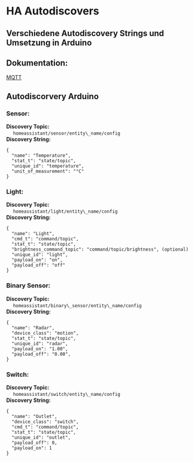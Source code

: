 # HA Autodiscovers   
Verschiedene Autodiscovery Strings und Umsetzung in Arduino   
 --- 
## Dokumentation:   
[MQTT](https://www.home-assistant.io/integrations/mqtt/#mqtt-discovery)    
   
## Autodiscorvery Arduino   
### **Sensor:**    
**Discovery Topic:**    
  `homeassistant/sensor/entity\_name/config`    
**Discovery String:**    
```
{
  "name": "Temperature",
  "stat_t": "state/topic",
  "unique_id": "temperature",
  "unit_of_measurement": "°C"
}
```
###    
### Light:   
**Discovery Topic:**    
  `homeassistant/light/entity\_name/config`    
**Discovery String:**    
```
{
  "name": "Light",
  "cmd_t": "command/topic",
  "stat_t": "state/topic",
  "brightness_command_topic": "command/topic/brightness", (optional)
  "unique_id": "light",
  "payload_on": "on",
  "payload_off": "off"
}
```
   
### Binary Sensor:   
**Discovery Topic:**    
  `homeassistant/binary\_sensor/entity\_name/config`    
**Discovery String:**    
```
{
  "name": "Radar",
  "device_class": "motion",
  "stat_t": "state/topic",
  "unique_id": "radar",
  "payload_on": "1.00",
  "payload_off": "0.00",
}
```
   
### Switch:   
**Discovery Topic:**    
  `homeassistant/switch/entity\_name/config`    
**Discovery String:**    
```
{
  "name": "Outlet",
  "device_class": "switch",
  "cmd_t": "command/topic",
  "stat_t": "state/topic",
  "unique_id": "outlet",
  "payload_off": 0,
  "payload_on": 1
}
```
   
